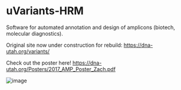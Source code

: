 # uVariants-HRM
Software for automated annotation and design of amplicons (biotech, molecular diagnostics).

Original site now under construction for rebuild: https://dna-utah.org/variants/

Check out the poster here!  https://dna-utah.org/Posters/2017_AMP_Poster_Zach.pdf


![image](https://github.com/user-attachments/assets/c7b73b36-3512-463d-bc14-592ee0c03c7c)
